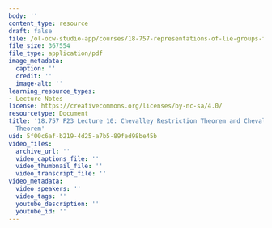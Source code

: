 ```yaml
---
body: ''
content_type: resource
draft: false
file: /ol-ocw-studio-app/courses/18-757-representations-of-lie-groups-fall-2023/mit18_757_f23_lec10.pdf
file_size: 367554
file_type: application/pdf
image_metadata:
  caption: ''
  credit: ''
  image-alt: ''
learning_resource_types:
- Lecture Notes
license: https://creativecommons.org/licenses/by-nc-sa/4.0/
resourcetype: Document
title: '18.757 F23 Lecture 10: Chevalley Restriction Theorem and Chevalley-Shephard-Todd
  Theorem'
uid: 5f00c6af-b219-4d25-a7b5-89fed98be45b
video_files:
  archive_url: ''
  video_captions_file: ''
  video_thumbnail_file: ''
  video_transcript_file: ''
video_metadata:
  video_speakers: ''
  video_tags: ''
  youtube_description: ''
  youtube_id: ''
---
```

